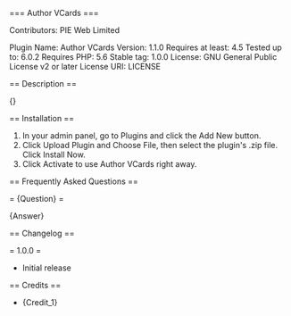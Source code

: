 === Author VCards ===

Contributors: PIE Web Limited

Plugin Name: Author VCards
Version: 1.1.0
Requires at least: 4.5
Tested up to: 6.0.2
Requires PHP: 5.6
Stable tag: 1.0.0
License: GNU General Public License v2 or later
License URI: LICENSE

== Description ==

{}

== Installation ==

1. In your admin panel, go to Plugins and click the Add New button.
2. Click Upload Plugin and Choose File, then select the plugin's .zip file. Click Install Now.
3. Click Activate to use Author VCards right away.

== Frequently Asked Questions ==

= {Question} =

{Answer}

== Changelog ==

= 1.0.0 =
* Initial release

== Credits ==

* {Credit_1}
